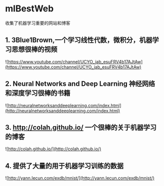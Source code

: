 # mlBestWeb
收集了机器学习重要的网站和博客
## 1. 3Blue1Brown,一个学习线性代数，微积分，机器学习思想很棒的视频
![https://www.youtube.com/channel/UCYO_jab_esuFRV4b17AJtAw](https://www.youtube.com/channel/UCYO_jab_esuFRV4b17AJtAw)
## 2. Neural Networks and Deep Learning 神经网络和深度学习很棒的书籍
![http://neuralnetworksanddeeplearning.com/index.html](http://neuralnetworksanddeeplearning.com/index.html)
## 3. http://colah.github.io/ 一个很棒的关于机器学习的博客
![http://colah.github.io/](http://colah.github.io/)
## 4. 提供了大量的用于机器学习训练的数据
![http://yann.lecun.com/exdb/mnist/](http://yann.lecun.com/exdb/mnist/)
